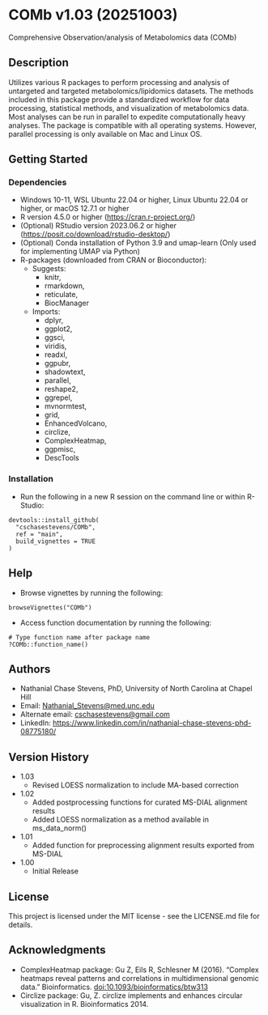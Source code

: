 # COMb v1.03 (20251003)
Comprehensive Observation/analysis of Metabolomics data (COMb)

## Description

Utilizes various R packages to perform processing and analysis of untargeted and targeted metabolomics/lipidomics datasets.    The methods included in this package provide a standardized workflow for data processing, statistical methods, and visualization of metabolomics data.    Most analyses can be run in parallel to expedite computationally heavy analyses.    The package is compatible with all operating systems. However, parallel processing is only available on Mac and Linux OS.

## Getting Started

### Dependencies
* Windows 10-11, WSL Ubuntu 22.04 or higher, Linux Ubuntu 22.04 or higher, or macOS 12.7.1 or higher
* R version 4.5.0 or higher (https://cran.r-project.org/)
* (Optional) RStudio version 2023.06.2 or higher (https://posit.co/download/rstudio-desktop/)
* (Optional) Conda installation of Python 3.9 and umap-learn (Only used for implementing UMAP via Python)
* R-packages (downloaded from CRAN or Bioconductor):
    * Suggests: 
        * knitr,
        * rmarkdown,
        * reticulate,
        * BiocManager
    * Imports: 
        * dplyr,
        * ggplot2,
        * ggsci,
        * viridis,
        * readxl,
        * ggpubr,
        * shadowtext,
        * parallel,
        * reshape2,
        * ggrepel,
        * mvnormtest,
        * grid,
        * EnhancedVolcano,
        * circlize,
        * ComplexHeatmap,
        * ggpmisc,
        * DescTools

### Installation
* Run the following in a new R session on the command line or within R-Studio:

```
devtools::install_github(
  "cschasestevens/COMb", 
  ref = "main", 
  build_vignettes = TRUE
)
```

## Help
* Browse vignettes by running the following:

```
browseVignettes("COMb")
```

* Access function documentation by running the following:

```
# Type function name after package name
?COMb::function_name()
```

## Authors

* Nathanial Chase Stevens, PhD, University of North Carolina at Chapel Hill
* Email: Nathanial_Stevens@med.unc.edu
* Alternate email: cschasestevens@gmail.com
* LinkedIn: https://www.linkedin.com/in/nathanial-chase-stevens-phd-08775180/

## Version History
* 1.03
    * Revised LOESS normalization to include MA-based correction
* 1.02
    * Added postprocessing functions for curated MS-DIAL alignment results
    * Added LOESS normalization as a method available in ms_data_norm()
* 1.01
    * Added function for preprocessing alignment results exported from MS-DIAL
* 1.00
    * Initial Release

## License

This project is licensed under the MIT license - see the LICENSE.md file for details.

## Acknowledgments

* ComplexHeatmap package: Gu Z, Eils R, Schlesner M (2016). “Complex heatmaps reveal patterns and correlations in multidimensional genomic data.” Bioinformatics. <doi:10.1093/bioinformatics/btw313>
* Circlize package: Gu, Z. circlize implements and enhances circular visualization in R. Bioinformatics 2014.
